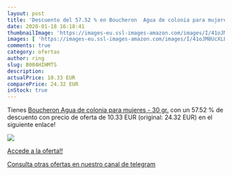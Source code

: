 ```yaml
---
layout: post
title: 'Descuento del 57.52 % en Boucheron  Agua de colonia para mujeres '
date: 2020-01-18 16:18:41
thumbnailImage: 'https://images-eu.ssl-images-amazon.com/images/I/41oJM8UcXLL._SL200_.jpg'
images: [ 'https://images-eu.ssl-images-amazon.com/images/I/41oJM8UcXLL._SL200_.jpg' ]
comments: true
category: ofertas
author: ring
slug: B004HIHMTS
description:
actualPrice: 10.33 EUR
comparePrice: 24.32 EUR
inStock: true
---
```


Tienes [Boucheron  Agua de colonia para mujeres - 30 gr.](https://www.amazon.com/dp/B004HIHMTS/?tag=redken08-20) con un 57.52 % de descuento con precio de oferta de 10.33 EUR (original: 24.32 EUR) en el siguiente enlace!

[![](https://images-eu.ssl-images-amazon.com/images/I/41oJM8UcXLL._SL200_.jpg)](https://www.amazon.com/dp/B004HIHMTS/?tag=redken08-20)

[Accede a la oferta!!](https://www.amazon.com/dp/B004HIHMTS/?tag=redken08-20)

[Consulta otras ofertas en nuestro canal de telegram](https://t.me/s/ofertas25)
